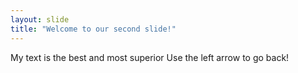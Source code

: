```yaml
---
layout: slide
title: "Welcome to our second slide!"
---
```

My text is the best and most superior
Use the left arrow to go back!
